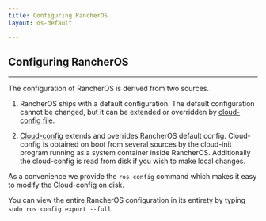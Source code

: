 ```yaml
---
title: Configuring RancherOS
layout: os-default

---
```


## Configuring RancherOS
---
The configuration of RancherOS is derived from two sources.

1. RancherOS ships with a default configuration. The default configuration cannot be changed, but it can be extended or overridden by [cloud-config file]({{site.baseurl}}/os/cloud-config).

2. [Cloud-config]({{site.baseurl}}/os/cloud-config) extends and overrides RancherOS default config. Cloud-config is obtained on boot from several sources by the cloud-init program running as a system container inside RancherOS.  Additionally the cloud-config is read from disk if you wish to make local changes.

As a convenience we provide the `ros config` command which makes it easy to modify the Cloud-config on disk.

You can view the entire RancherOS configuration in its entirety by typing `sudo ros config export --full`.
